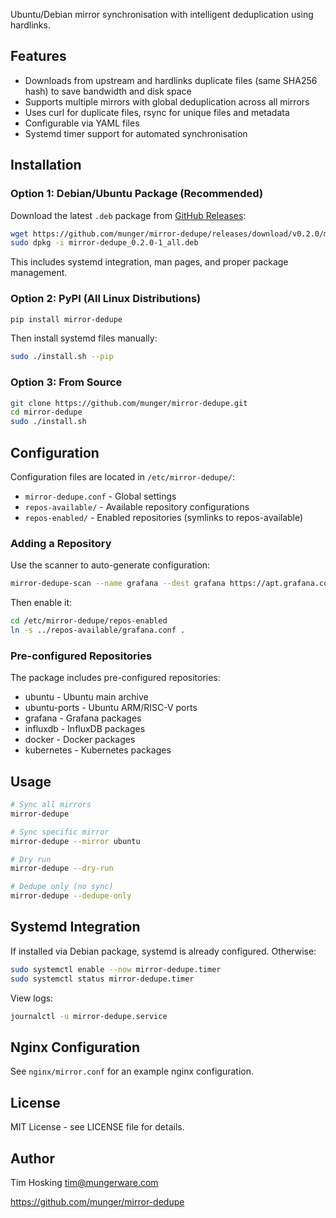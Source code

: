 <!--
README.md : Ubuntu mirror synchronisation with global deduplication

Copyright (c) 2025 Tim Hosking
Email: tim@mungerware.com
Website: https://github.com/munger
Licence: MIT
-->

Ubuntu/Debian mirror synchronisation with intelligent deduplication using hardlinks.

## Features

- Downloads from upstream and hardlinks duplicate files (same SHA256 hash) to save bandwidth and disk space
- Supports multiple mirrors with global deduplication across all mirrors
- Uses curl for duplicate files, rsync for unique files and metadata
- Configurable via YAML files
- Systemd timer support for automated synchronisation

## Installation

### Option 1: Debian/Ubuntu Package (Recommended)

Download the latest `.deb` package from [GitHub Releases](https://github.com/munger/mirror-dedupe/releases):

```bash
wget https://github.com/munger/mirror-dedupe/releases/download/v0.2.0/mirror-dedupe_0.2.0-1_all.deb
sudo dpkg -i mirror-dedupe_0.2.0-1_all.deb
```

This includes systemd integration, man pages, and proper package management.

### Option 2: PyPI (All Linux Distributions)

```bash
pip install mirror-dedupe
```

Then install systemd files manually:

```bash
sudo ./install.sh --pip
```

### Option 3: From Source

```bash
git clone https://github.com/munger/mirror-dedupe.git
cd mirror-dedupe
sudo ./install.sh
```

## Configuration

Configuration files are located in `/etc/mirror-dedupe/`:

- `mirror-dedupe.conf` - Global settings
- `repos-available/` - Available repository configurations
- `repos-enabled/` - Enabled repositories (symlinks to repos-available)

### Adding a Repository

Use the scanner to auto-generate configuration:

```bash
mirror-dedupe-scan --name grafana --dest grafana https://apt.grafana.com
```

Then enable it:

```bash
cd /etc/mirror-dedupe/repos-enabled
ln -s ../repos-available/grafana.conf .
```

### Pre-configured Repositories

The package includes pre-configured repositories:
- ubuntu - Ubuntu main archive
- ubuntu-ports - Ubuntu ARM/RISC-V ports
- grafana - Grafana packages
- influxdb - InfluxDB packages
- docker - Docker packages
- kubernetes - Kubernetes packages

## Usage

```bash
# Sync all mirrors
mirror-dedupe

# Sync specific mirror
mirror-dedupe --mirror ubuntu

# Dry run
mirror-dedupe --dry-run

# Dedupe only (no sync)
mirror-dedupe --dedupe-only
```

## Systemd Integration

If installed via Debian package, systemd is already configured. Otherwise:

```bash
sudo systemctl enable --now mirror-dedupe.timer
sudo systemctl status mirror-dedupe.timer
```

View logs:

```bash
journalctl -u mirror-dedupe.service
```

## Nginx Configuration

See `nginx/mirror.conf` for an example nginx configuration.

## License

MIT License - see LICENSE file for details.

## Author

Tim Hosking <tim@mungerware.com>

https://github.com/munger/mirror-dedupe
